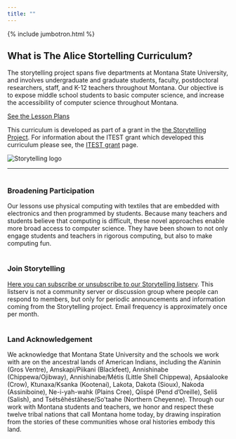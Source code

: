 ```yaml
---
title: ""
---
```


{% include jumbotron.html %}

<div class="container">
    <div class="row">
        <div class="col-md-6">
            <h2 class="header-light regular-pad">What is The Alice Stortelling Curriculum?</h2>
            <p class="lead">
                The storytelling project spans five departments at Montana State University, and involves undergraduate and graduate students, faculty, postdoctoral researchers, staff, and K-12 teachers throughout Montana. Our objective is to expose middle school students to basic computer science, and increase the accessibility of computer science throughout Montana.<br>
            </p>
            <p><a class="btn btn-primary" href="{{ "/overview/" | relative_url }}" role="button">See the Lesson Plans</a></p>
            <p>
                This curriculum is developed as part of a grant in the <a href="https://www.montana.edu/storytelling/">the Storytelling Project</a>. For information about the ITEST grant which developed this curriculum please see, the <a href="{{ "/docs/about/" | relative_url }}">ITEST grant</a> page.
                <!-- TODO Nathan: fix hyperlink -->
                <!-- TODO Nathan: fix language -->
            </p>
        </div>
        <div class="col-md-6 text-center">
            <img src="{{ "/assets/img/storytelling-logo.png" | relative_url }}" alt="Storytelling logo" class="img-responsive">
        </div>
    </div>
    <hr>
    <div class="row">
        <div class="col-sm-4">
            <h1 class="text-center"><i class="fa fa-pencil" aria-hidden="true"></i></h1>
            <h3 class="text-center">Broadening Participation</h3>
            <p>Our lessons use physical computing with textiles that are embedded with
              electronics and then programmed by students. Because many teachers and
              students believe that computing is difficult, these novel approaches enable
              more broad access to computer science. They have been shown to not only engage
              students and teachers in rigorous computing, but also to make computing fun.
            </p>
        </div>
        <div class="col-sm-4">
            <h1 class="text-center"><i class="fa fa-cogs" aria-hidden="true"></i></h1>
            <h3 class="text-center">Join Storytelling</h3>
            <p><a href="https://www.montana.edu/storytelling/index.html">Here you can subscribe or unsubscribe to our Storytelling listserv</a>. This listserv
              is not a community server or discussion group where people can respond to members,
              but only for periodic announcements and information coming from the Storytelling project.
              Email frequency is approximately once per month.
          </p>
        </div>
        <div class="col-sm-4">
            <h1 class="text-center"><i class="fa fa-code-fork" aria-hidden="true"></i></h1>
            <h3 class="text-center">Land Acknowledgement</h3>
            <p>
                We acknowledge that Montana State University and the schools we work with
                are on the ancestral lands of American Indians, including the A’aninin
                (Gros Ventre), Amskapi/Piikani (Blackfeet), Annishinabe (Chippewa/Ojibway),
                Annishinabe/Métis (Little Shell Chippewa), Apsáalooke (Crow), Ktunaxa/Ksanka
                (Kootenai), Lakota, Dakota (Sioux), Nakoda (Assiniboine), Ne-i-yah-wahk
                (Plains Cree), Qíispé (Pend d’Oreille), Seliš (Salish), and Tsétsêhéstâhese/So’taahe
                (Northern Cheyenne). Through our work with Montana students and teachers, we honor
                and respect these twelve tribal nations that call Montana home today, by drawing
                inspiration from the stories of these communities whose oral histories embody this land.
          </p>
        </div>
    </div>
</div>
